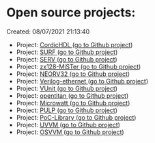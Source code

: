 # Open source projects:
Created: 08/07/2021 21:13:40
- Project: [CordicHDL ](./CordicHDL_doc/README.md) ([go to Github project](https://github.com/qarlosalberto/cordicHDL.git))
- Project: [SURF ](./SURF_doc/README.md) ([go to Github project](https://github.com/slaclab/surf))
- Project: [SERV ](./SERV_doc/README.md) ([go to Github project](https://github.com/olofk/serv))
- Project: [zx128-MiSTer ](./zx128-MiSTer_doc/README.md) ([go to Github project](https://github.com/Kyp069/zx128-MiSTer.git))
- Project: [NEORV32 ](./NEORV32_doc/README.md) ([go to Github project](https://github.com/stnolting/neorv32.git))
- Project: [Verilog-ethernet ](./Verilog-ethernet_doc/README.md) ([go to Github project](https://github.com/alexforencich/verilog-ethernet.git))
- Project: [VUnit ](./VUnit_doc/README.md) ([go to Github project](https://github.com/VUnit/vunit.git))
- Project: [opentitan ](./opentitan_doc/README.md) ([go to Github project](https://github.com/lowRISC/opentitan.git))
- Project: [Microwatt ](./Microwatt_doc/README.md) ([go to Github project](https://github.com/antonblanchard/microwatt.git))
- Project: [PULP ](./PULP_doc/README.md) ([go to Github project](https://github.com/pulp-platform/pulp.git))
- Project: [PoC-Library ](./PoC-Library_doc/README.md) ([go to Github project](https://github.com/VLSI-EDA/PoC.git))
- Project: [UVVM ](./UVVM_doc/README.md) ([go to Github project](https://github.com/UVVM/UVVM.git))
- Project: [OSVVM ](./OSVVM_doc/README.md) ([go to Github project](https://github.com/OSVVM/OSVVM.git))

